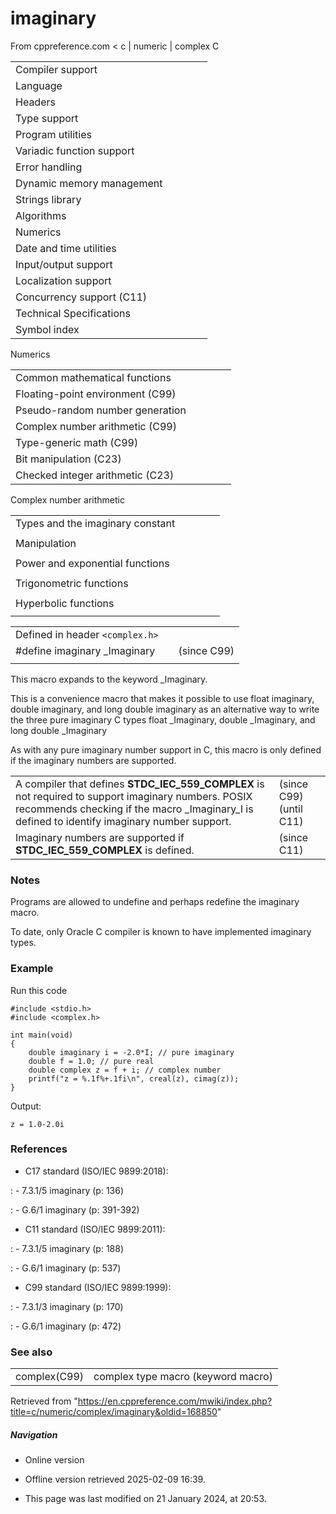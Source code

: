 # imaginary

From cppreference.com
< c‎ | numeric‎ | complex
 C

|  |  |  |  |  |
| --- | --- | --- | --- | --- |
| Compiler support | | | | |
| Language | | | | |
| Headers | | | | |
| Type support | | | | |
| Program utilities | | | | |
| Variadic function support | | | | |
| Error handling | | | | |
| Dynamic memory management | | | | |
| Strings library | | | | |
| Algorithms | | | | |
| Numerics | | | | |
| Date and time utilities | | | | |
| Input/output support | | | | |
| Localization support | | | | |
| Concurrency support (C11) | | | | |
| Technical Specifications | | | | |
| Symbol index | | | | |

 Numerics

|  |  |  |  |  |
| --- | --- | --- | --- | --- |
| Common mathematical functions | | | | |
| Floating-point environment (C99) | | | | |
| Pseudo-random number generation | | | | |
| Complex number arithmetic (C99) | | | | |
| Type-generic math (C99) | | | | |
| Bit manipulation (C23) | | | | |
| Checked integer arithmetic (C23) | | | | |

 Complex number arithmetic

|  |  |  |  |  |
| --- | --- | --- | --- | --- |
| Types and the imaginary constant | | | | |
| |  |  |  |  |  | | --- | --- | --- | --- | --- | | complex(C99) | | | | | | _Complex_I(C99) | | | | | | CMPLX(C11) | | | | | | |  |  |  |  |  | | --- | --- | --- | --- | --- | | ****imaginary****(C99) | | | | | | _Imaginary_I(C99) | | | | | | I(C99) | | | | | |
| Manipulation | | | | |
| |  |  |  |  |  | | --- | --- | --- | --- | --- | | cimag(C99) | | | | | | creal(C99) | | | | | | carg(C99) | | | | | | |  |  |  |  |  | | --- | --- | --- | --- | --- | | cabs(C99) | | | | | | conj(C99) | | | | | | cproj(C99) | | | | | |
| Power and exponential functions | | | | |
| |  |  |  |  |  | | --- | --- | --- | --- | --- | | cexp(C99) | | | | | | clog(C99) | | | | | | |  |  |  |  |  | | --- | --- | --- | --- | --- | | cpow(C99) | | | | | | csqrt(C99) | | | | | |
| Trigonometric functions | | | | |
| |  |  |  |  |  | | --- | --- | --- | --- | --- | | ccos(C99) | | | | | | csin(C99) | | | | | | ctan(C99) | | | | | | |  |  |  |  |  | | --- | --- | --- | --- | --- | | cacos(C99) | | | | | | casin(C99) | | | | | | catan(C99) | | | | | |
| Hyperbolic functions | | | | |
| |  |  |  |  |  | | --- | --- | --- | --- | --- | | ccosh(C99) | | | | | | csinh(C99) | | | | | | ctanh(C99) | | | | | | |  |  |  |  |  | | --- | --- | --- | --- | --- | | cacosh(C99) | | | | | | casinh(C99) | | | | | | catanh(C99) | | | | | |

|  |  |  |
| --- | --- | --- |
| Defined in header `<complex.h>` |  |  |
| #define imaginary _Imaginary |  | (since C99) |
|  |  |  |

This macro expands to the keyword _Imaginary.

This is a convenience macro that makes it possible to use float imaginary, double imaginary, and long double imaginary as an alternative way to write the three pure imaginary C types float _Imaginary, double _Imaginary, and long double _Imaginary

As with any pure imaginary number support in C, this macro is only defined if the imaginary numbers are supported.

|  |  |
| --- | --- |
| A compiler that defines __STDC_IEC_559_COMPLEX__ is not required to support imaginary numbers. POSIX recommends checking if the macro _Imaginary_I is defined to identify imaginary number support. | (since C99) (until C11) |
| Imaginary numbers are supported if __STDC_IEC_559_COMPLEX__ is defined. | (since C11) |

### Notes

Programs are allowed to undefine and perhaps redefine the imaginary macro.

To date, only Oracle C compiler is known to have implemented imaginary types.

### Example

Run this code

```
#include <stdio.h>
#include <complex.h>
 
int main(void)
{
    double imaginary i = -2.0*I; // pure imaginary
    double f = 1.0; // pure real
    double complex z = f + i; // complex number
    printf("z = %.1f%+.1fi\n", creal(z), cimag(z));
}

```

Output:

```
z = 1.0-2.0i

```

### References

- C17 standard (ISO/IEC 9899:2018):

:   - 7.3.1/5 imaginary (p: 136)

:   - G.6/1 imaginary (p: 391-392)

- C11 standard (ISO/IEC 9899:2011):

:   - 7.3.1/5 imaginary (p: 188)

:   - G.6/1 imaginary (p: 537)

- C99 standard (ISO/IEC 9899:1999):

:   - 7.3.1/3 imaginary (p: 170)

:   - G.6/1 imaginary (p: 472)

### See also

|  |  |
| --- | --- |
| complex(C99) | complex type macro   (keyword macro) |

Retrieved from "<https://en.cppreference.com/mwiki/index.php?title=c/numeric/complex/imaginary&oldid=168850>"

##### Navigation

- Online version
- Offline version retrieved 2025-02-09 16:39.

- This page was last modified on 21 January 2024, at 20:53.